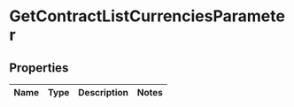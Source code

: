 

# GetContractListCurrenciesParameter


## Properties

| Name | Type | Description | Notes |
|------------ | ------------- | ------------- | -------------|



